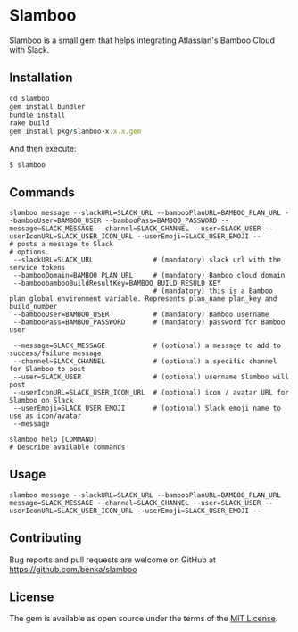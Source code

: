# Slamboo

Slamboo is a small gem that helps integrating Atlassian's Bamboo Cloud with Slack.

## Installation

```ruby
cd slamboo
gem install bundler
bundle install
rake build 
gem install pkg/slamboo-x.x.x.gem
```

And then execute:

    $ slamboo

## Commands

    slamboo message --slackURL=SLACK_URL --bambooPlanURL=BAMBOO_PLAN_URL --bambooUser=BAMBOO_USER --bambooPass=BAMBOO_PASSWORD --message=SLACK_MESSAGE --channel=SLACK_CHANNEL --user=SLACK_USER --userIconURL=SLACK_USER_ICON_URL --userEmoji=SLACK_USER_EMOJI --
    # posts a message to Slack
    # options
     --slackURL=SLACK_URL               # (mandatory) slack url with the service tokens
     --bambooDomain=BAMBOO_PLAN_URL     # (mandatory) Bamboo cloud domain
     --bamboobambooBuildResultKey=BAMBOO_BUILD_RESULD_KEY
                                        # (mandatory) this is a Bamboo plan global environment variable. Represents plan_name plan_key and build_number
     --bambooUser=BAMBOO_USER           # (mandatory) Bamboo username
     --bambooPass=BAMBOO_PASSWORD       # (mandatory) password for Bamboo user

     --message=SLACK_MESSAGE            # (optional) a message to add to success/failure message
     --channel=SLACK_CHANNEL            # (optional) a specific channel for Slamboo to post
     --user=SLACK_USER                  # (optional) username Slamboo will post
     --userIconURL=SLACK_USER_ICON_URL  # (optional) icon / avatar URL for Slamboo on Slack
     --userEmoji=SLACK_USER_EMOJI       # (optional) Slack emoji name to use as icon/avatar
     --message
     
    slamboo help [COMMAND]                                                     
    # Describe available commands
    

## Usage

    slamboo message --slackURL=SLACK_URL --bambooPlanURL=BAMBOO_PLAN_URL message=SLACK_MESSAGE --channel=SLACK_CHANNEL --user=SLACK_USER --userIconURL=SLACK_USER_ICON_URL --userEmoji=SLACK_USER_EMOJI --


## Contributing

Bug reports and pull requests are welcome on GitHub at https://github.com/benka/slamboo


## License

The gem is available as open source under the terms of the [MIT License](http://opensource.org/licenses/MIT).

